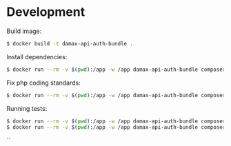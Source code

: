 # Development

Build image:

```bash
$ docker build -t damax-api-auth-bundle .
```

Install dependencies:

```bash
$ docker run --rm -v $(pwd):/app -w /app damax-api-auth-bundle composer install
```

Fix php coding standards:

```bash
$ docker run --rm -v $(pwd):/app -w /app damax-api-auth-bundle composer cs
```

Running tests:

```bash
$ docker run --rm -v $(pwd):/app -w /app damax-api-auth-bundle composer test
$ docker run --rm -v $(pwd):/app -w /app damax-api-auth-bundle composer test-cc
```
``
